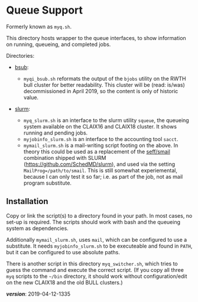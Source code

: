 # Queue Support

Formerly known as `myq.sh`.

This directory hosts wrapper to the queue interfaces,
to show information on running, queueing, and completed jobs.

Directories:

- [bsub](./bsub): 
  * `myqi_bsub.sh` reformats the output of the `bjobs`
    utility on the RWTH bull cluster for better readability.
    This cluster will be (read: is/was) decommissioned in April 2019,
    so the content is only of historic value.

- [slurm](./slurm): 
  * `myq_slurm.sh` is an interface to the slurm utility `squeue`,
    the queueing system available on the CLAIX16 and CLAIX18 cluster.
    It shows running and pending jobs.  
  * `myjobinfo_slurm.sh` is an interface to the accounting tool `sacct`.  
  * `mymail_slurm.sh` is a mail-writing script footing on the above.
    In theory this could be used as a replacement of the 
    [seff/smail](https://github.com/SchedMD/slurm/tree/master/contribs/seff)
    combination shipped with SLURM (https://github.com/SchedMD/slurm),
    and used via the setting `MailProg=/path/to/smail`.
    This is still somewhat experiemental, because I can only test it so far;
    i.e. as part of the job, not as mail program substitute. 

## Installation

Copy or link the script(s) to a directory found in your path.
In most cases, no set-up is required.
The scripts should work with bash and the queueing system as dependencies.
 
Additionally `mymail_slurm.sh`, uses `mail`, which can be configured to use a substitute.
It needs `myjobinfo_slurm.sh` to be executeable and found in `PATH`, 
but it can be configured to use absolute paths.

There is another script in this directory `myq_switcher.sh`, which tries to guess the
command and execute the correct script.
(If you copy all three `myq` scripts to the `~/bin` directory, 
it should work without configuration/edit on the new CLAIX18 and the old BULL clusters.)

___version___: 2019-04-12-1335
